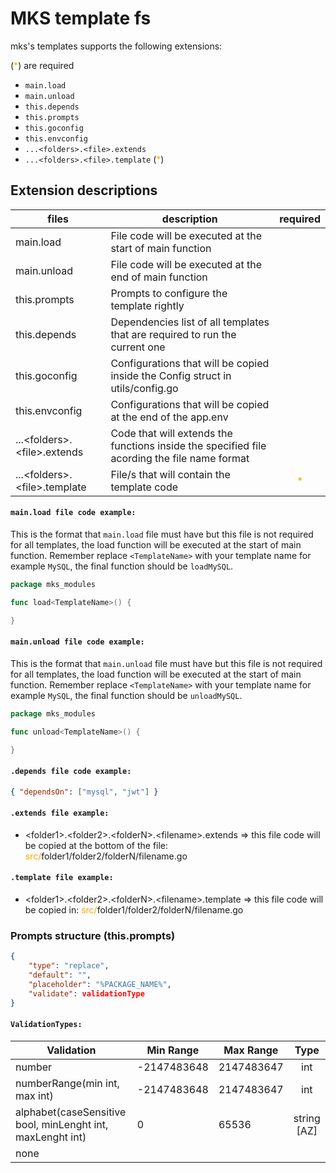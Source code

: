 # MKS template fs

mks's templates supports the following extensions:

(<span style="color:orange">\*</span>) are required

-   `main.load`
-   `main.unload`
-   `this.depends`
-   `this.prompts`
-   `this.goconfig`
-   `this.envconfig`
-   `...<folders>.<file>.extends`
-   `...<folders>.<file>.template` (<span style="color:orange">\*</span>)

## Extension descriptions

| files                            | description                                                                                  |               required               |
| -------------------------------- | -------------------------------------------------------------------------------------------- | :----------------------------------: |
| main.load                        | File code will be executed at the start of main function                                     |                                      |
| main.unload                      | File code will be executed at the end of main function                                       |                                      |
| this.prompts                     | Prompts to configure the template rightly                                                    |                                      |
| this.depends                     | Dependencies list of all templates that are required to run the current one                  |                                      |
| this.goconfig                    | Configurations that will be copied inside the Config struct in utils/config.go               |                                      |
| this.envconfig                   | Configurations that will be copied at the end of the app.env                                 |                                      |
| ...\<folders\>.\<file\>.extends  | Code that will extends the functions inside the specified file acording the file name format |                                      |
| ...\<folders\>.\<file\>.template | File/s that will contain the template code                                                   | <span style="color:orange">\*</span> |

#### `main.load file code example:`

This is the format that `main.load` file must have but this file is not required for all templates, the load function will be executed
at the start of main function. Remember replace `<TemplateName>` with your template name for example `MySQL`, the final function should be `loadMySQL`.

```go
package mks_modules

func load<TemplateName>() {

}
```

#### `main.unload file code example:`

This is the format that `main.unload` file must have but this file is not required for all templates, the load function will be executed at the start of main function. Remember replace `<TemplateName>` with your template name for example `MySQL`, the final function should be `unloadMySQL`.

```go
package mks_modules

func unload<TemplateName>() {

}
```

#### `.depends file code example:`

```json
{ "dependsOn": ["mysql", "jwt"] }
```

#### `.extends file example:`

-   \<folder1\>.\<folder2\>.\<folderN\>.\<filename\>.extends => this file code will be copied at the bottom of the file: <span style="color:orange">src/</span>folder1/folder2/folderN/filename.go

#### `.template file example:`

-   \<folder1\>.\<folder2\>.\<folderN\>.\<filename\>.template => this file code will be copied in: <span style="color:orange">src/</span>folder1/folder2/folderN/filename.go

### Prompts structure (this.prompts)

```json
{
    "type": "replace",
    "default": "",
    "placeholder": "%PACKAGE_NAME%",
    "validate": validationType
}
```

#### `ValidationTypes:`

| Validation                                                 | Min Range   | Max Range  |    Type     |
| ---------------------------------------------------------- | ----------- | ---------- | :---------: |
| number                                                     | -2147483648 | 2147483647 |     int     |
| numberRange(min int, max int)                              | -2147483648 | 2147483647 |     int     |
| alphabet(caseSensitive bool, minLenght int, maxLenght int) | 0           | 65536      | string [AZ] |
| none                                                       |             |            |             |
